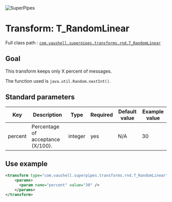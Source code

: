 ![SuperPipes](https://raw.githubusercontent.com/fabienvauchelles/superpipes/master/docs/images/logo_slogan238.png)


# Transform: T_RandomLinear

Full class path : [`com.vaushell.superpipes.transforms.rnd.T_RandomLinear`](../../superpipes/src/main/java/com/vaushell/superpipes/transforms/rnd/T_RandomLinear.java)


## Goal

This transform keeps only X percent of messages.

The function used is `java.util.Random.nextInt()`.


## Standard parameters

Key | Description | Type | Required | Default value | Example value
 --- | --- | --- | --- | --- | --- 
percent | Percentage of acceptance (X/100). | integer | yes | N/A | 30


## Use example

```xml
<transform type="com.vaushell.superpipes.transforms.rnd.T_RandomLinear">
    <params>
      <param name="percent" value="30" />
    </params>
</transform>
```
